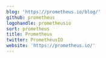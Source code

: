 ```yaml
---
blog: 'https://prometheus.io/blog/'
github: prometheus
logohandle: prometheusio
sort: prometheus
title: Prometheus
twitter: PrometheusIO
website: 'https://prometheus.io/'
---
```

